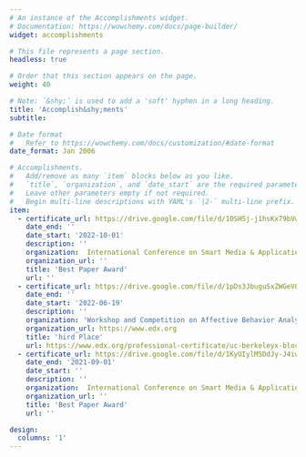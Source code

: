 ```yaml
---
# An instance of the Accomplishments widget.
# Documentation: https://wowchemy.com/docs/page-builder/
widget: accomplishments

# This file represents a page section.
headless: true

# Order that this section appears on the page.
weight: 40

# Note: `&shy;` is used to add a 'soft' hyphen in a long heading.
title: 'Accomplish&shy;ments'
subtitle:

# Date format
#   Refer to https://wowchemy.com/docs/customization/#date-format
date_format: Jan 2006

# Accomplishments.
#   Add/remove as many `item` blocks below as you like.
#   `title`, `organization`, and `date_start` are the required parameters.
#   Leave other parameters empty if not required.
#   Begin multi-line descriptions with YAML's `|2-` multi-line prefix.
item:
  - certificate_url: https://drive.google.com/file/d/10SH5j-j1hsKx79bVwn2LWRRpQK8fUhxP/view?usp=sharing
    date_end: ''
    date_start: '2022-10-01'
    description: ''
    organization:  International Conference on Smart Media & Applications 2022.
    organization_url: ''
    title: 'Best Paper Award'
    url: ''
  - certificate_url: https://drive.google.com/file/d/1pDs3JbuguSxZWGeVOCo1HqcSW2lUTgsI/view?usp=sharing
    date_end: ''
    date_start: '2022-06-19'
    description: ''
    organization: 'Workshop and Competition on Affective Behavior Analysis in-the-wild (ABAW)'
    organization_url: https://www.edx.org
    title: 'hird Place'
    url: https://www.edx.org/professional-certificate/uc-berkeleyx-blockchain-fundamentals
  - certificate_url: https://drive.google.com/file/d/1KyUIylM5DdJy-J4iwQvATUnM7RmC__Ci/view?usp=sharing
    date_end: '2021-09-01'
    date_start: ''
    description: ''
    organization:  International Conference on Smart Media & Applications 2021.
    organization_url: ''
    title: 'Best Paper Award'
    url: ''

design:
  columns: '1'
---
```

